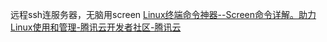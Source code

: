 远程ssh连服务器，无脑用screen
[Linux终端命令神器--Screen命令详解。助力Linux使用和管理-腾讯云开发者社区-腾讯云](https://cloud.tencent.com/developer/article/1844735)